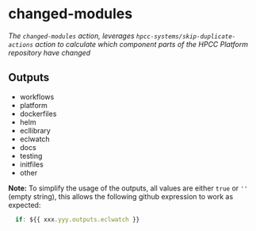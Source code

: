 # changed-modules

_The `changed-modules` action, leverages `hpcc-systems/skip-duplicate-actions` action to calculate which component parts of the HPCC Platform repository have changed_

## Outputs

* workflows
* platform
* dockerfiles
* helm
* ecllibrary
* eclwatch
* docs
* testing
* initfiles
* other

**Note:**  To simplify the usage of the outputs, all values are either `true` or `''` (empty string), this allows the following github expression to work as expected:

```js
  if: ${{ xxx.yyy.outputs.eclwatch }}
```


